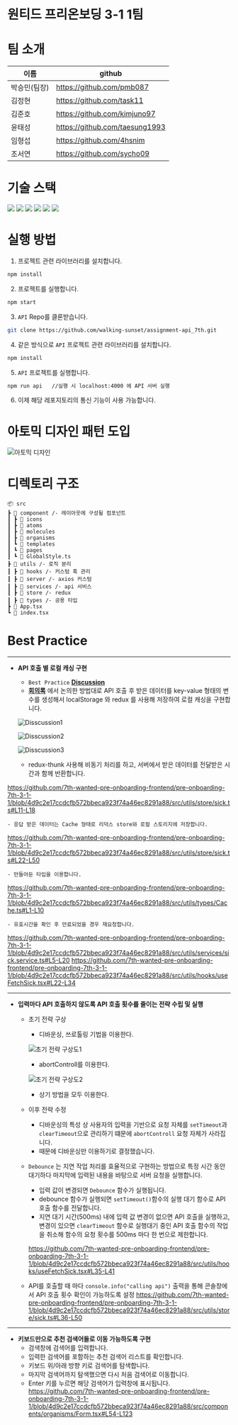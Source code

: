 # 원티드 프리온보딩 3-1 1팀

# 팀 소개

| 이름         | github                         |
| ------------ | ------------------------------ |
| 박승민(팀장) | https://github.com/pmb087      |
| 김정현       | https://github.com/task11      |
| 김준호       | https://github.com/kimjuno97   |
| 윤태성       | https://github.com/taesung1993 |
| 임형섭       | https://github.com/4hsnim      |
| 조서연       | https://github.com/sycho09     |

# 기술 스택

<img src="https://img.shields.io/badge/javascript_ES6-F7DF1E?style=for-the-badge&logo=javascript&logoColor=black">
<img src="https://img.shields.io/badge/React.js-61DAFB?style=for-the-badge&logo=react&logoColor=white">
<img src="https://img.shields.io/badge/typescript-3178C6?style=for-the-badge&logo=typescript&logoColor=white">
<img src="https://img.shields.io/badge/styled--components-DB7093?style=for-the-badge&logo=styled-components&logoColor=white">
<img src="https://img.shields.io/badge/Redux-764ABC?style=for-the-badge&logo=Redux&logoColor=white">
<img src="https://img.shields.io/badge/Axios-5A29E4?style=for-the-badge&logo=Axios&logoColor=white">

# 실행 방법

1. 프로젝트 관련 라이브러리를 설치합니다.

```bash
npm install
```

2. 프로젝트를 실행합니다.

```bash
npm start
```

3. `API` Repo를 클론받습니다.

```bash
git clone https://github.com/walking-sunset/assignment-api_7th.git
```

4. 같은 방식으로 `API` 프로젝트 관련 라이브러리를 설치합니다.

```bash
npm install
```

5. `API` 프로젝트를 실행합니다.

```bash
npm run api   //실행 시 localhost:4000 에 API 서버 실행
```

6. 이제 해당 레포지토리의 통신 기능이 사용 가능합니다.

# 아토믹 디자인 패턴 도입

<img src='https://fe-developers.kakaoent.com/static/34afd4d0a47ff85c8f34295c18c2e374/f058b/atomic-design-flow.png' alt='아토믹 디자인' />

# 디렉토리 구조

```
📦 src
┣ 📂 component /- 레이아웃에 구성될 컴포넌트
┃ ┣ 📂 icons
┃ ┣ 📂 atoms
┃ ┣ 📂 molecules
┃ ┣ 📂 organisms
┃ ┗ 📂 templates
┃ ┗ 📂 pages
┃ ┗ 📜 GlobalStyle.ts
┣ 📂 utils /- 로직 분리
┃ ┣ 📂 hooks /- 커스텀 훅 관리
┃ ┣ 📂 server /- axios 커스텀
┃ ┣ 📂 services /- api 서비스
┃ ┣ 📂 store /- redux
┃ ┣ 📂 types /- 공용 타입
┣ 📜 App.tsx
┗ 📜 index.tsx
```

# Best Practice

---

- **API 호출 별 로컬 캐싱 구현**
    - `Best Practice` **[Discussion](https://github.com/7th-wanted-pre-onboarding-frontend/.github/discussions/22)**
    - **[회의록](https://github.com/orgs/7th-wanted-pre-onboarding-frontend/discussions/20)** 에서 논의한 방법대로 API 호출 후 받은 데이터를 key-value 형태의 변수를 생성해서 localStorage 와 redux 를 사용해 저장하여 로컬 캐싱을 구현합니다.
    
    ![Disscussion1](https://user-images.githubusercontent.com/58736618/200612069-2c771764-1072-45d6-bd5f-aab039ae9b02.png)

    ![Disscussion2](https://user-images.githubusercontent.com/58736618/200612153-bc715aea-4a04-4071-9423-bc223b70c802.png)

    ![Disscussion3](https://user-images.githubusercontent.com/58736618/200612214-45bb179d-376e-40f4-ac26-6ad5c7328c91.png)
    
    
    - redux-thunk 사용해 비동기 처리를 하고, 서버에서 받은 데이터를 전달받은 시간과 함께 반환합니다.

https://github.com/7th-wanted-pre-onboarding-frontend/pre-onboarding-7th-3-1-1/blob/4d9c2e17ccdcfb572bbeca923f74a46ec8291a88/src/utils/store/sick.ts#L11-L18

    - 응답 받은 데이터는 Cache 형태로 리덕스 store와 로컬 스토리지에 저장합니다.

https://github.com/7th-wanted-pre-onboarding-frontend/pre-onboarding-7th-3-1-1/blob/4d9c2e17ccdcfb572bbeca923f74a46ec8291a88/src/utils/store/sick.ts#L22-L50

    - 만들어둔 타입을 이용합니다.
    
https://github.com/7th-wanted-pre-onboarding-frontend/pre-onboarding-7th-3-1-1/blob/4d9c2e17ccdcfb572bbeca923f74a46ec8291a88/src/utils/types/Cache.ts#L1-L10

    - 유효시간을 확인 후 만료되었을 경우 재요청합니다.
    
https://github.com/7th-wanted-pre-onboarding-frontend/pre-onboarding-7th-3-1-1/blob/4d9c2e17ccdcfb572bbeca923f74a46ec8291a88/src/utils/services/sick.service.ts#L5-L20
https://github.com/7th-wanted-pre-onboarding-frontend/pre-onboarding-7th-3-1-1/blob/4d9c2e17ccdcfb572bbeca923f74a46ec8291a88/src/utils/hooks/useFetchSick.tsx#L22-L34

---

- **입력마다 API 호출하지 않도록 API 호출 횟수를 줄이는 전략 수립 및 실행**
    - 초기 전략 구상
        - 디바운싱, 쓰로톨링 기법을 이용한다.
        
        ![초기 전략 구상도1](https://user-images.githubusercontent.com/58736618/200614269-0dd912b8-7397-419d-85bf-4ac118491403.png)
        
        - abortControll를 이용한다.
        
        ![초기 전략 구상도2](https://user-images.githubusercontent.com/58736618/200614820-6b4ef5ea-9ea1-40d2-8e8f-8a76806830b9.png)
        
        - 상기 방법을 모두 이용한다.
    - 이후 전략 수정
        - 디바운싱의 특성 상 사용자의 입력을 기반으로 요청 자체를 `setTimeout`과 `clearTimeout`으로 관리하기 떄문에 `abortControll` 요청 자체가 사라집니다.
        - 때문에 디바운싱만 이용하기로 결정했습니다.
    - `Debounce` 는 지연 작업 처리를 효율적으로 구현하는 방법으로 특정 시간 동안 대기하다 마지막에 입력된 내용을 바탕으로 서버 요청을 실행합니다.
        - 입력 값이 변경되면 `Debounce` 함수가 실행됩니다.
        - debounce 함수가 실행되면 `setTimeout()`함수의 실행 대기 함수로 API 호출 함수를 전달합니다.
        - 지연 대기 시간(500ms) 내에 입력 값 변경이 없으면 API 호출을 실행하고, 변경이 있으면 `clearTimeout` 함수로 실행대기 중인 API 호출 함수의 작업을 취소해 함수의 요청 횟수를 500ms 마다 한 번으로 제한합니다.
        
        https://github.com/7th-wanted-pre-onboarding-frontend/pre-onboarding-7th-3-1-1/blob/4d9c2e17ccdcfb572bbeca923f74a46ec8291a88/src/utils/hooks/useFetchSick.tsx#L35-L41
    - API를 호출할 때 마다 `console.info("calling api")` 출력을 통해 콘솔창에서 API 호출 횟수 확인이 가능하도록 설정
    https://github.com/7th-wanted-pre-onboarding-frontend/pre-onboarding-7th-3-1-1/blob/4d9c2e17ccdcfb572bbeca923f74a46ec8291a88/src/utils/store/sick.ts#L36-L50
    
---

- **키보드만으로 추천 검색어들로 이동 가능하도록 구현**
    - 검색창에 검색어를 입력합니다.
    - 입력한 검색어를 포함하는 추천 검색어 리스트를 확인합니다.
    - 키보드 위/아래 방향 키로 검색어를 탐색합니다.
    - 마지막 검색어까지 탐색했으면 다시 처음 검색어로 이동합니다.
    - Enter 키를 누르면 해당 검색어가 입력창에 표시됩니다.
    https://github.com/7th-wanted-pre-onboarding-frontend/pre-onboarding-7th-3-1-1/blob/4d9c2e17ccdcfb572bbeca923f74a46ec8291a88/src/components/organisms/Form.tsx#L54-L123
